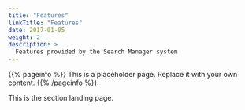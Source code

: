 ```yaml
---
title: "Features"
linkTitle: "Features"
date: 2017-01-05
weight: 2
description: >
  Features provided by the Search Manager system
---
```


{{% pageinfo %}}
This is a placeholder page. Replace it with your own content.
{{% /pageinfo %}}

This is the section landing page.
